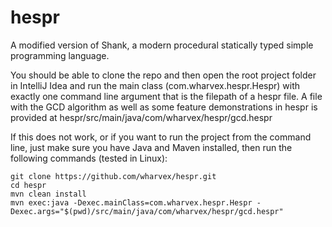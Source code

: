 # hespr
A modified version of Shank, a modern procedural statically typed simple programming language.  
  
You should be able to clone the repo and then open the root project folder in IntelliJ Idea and run the main class (com.wharvex.hespr.Hespr) with exactly one command line argument that is the filepath of a hespr file. A file with the GCD algorithm as well as some feature demonstrations in hespr is provided at hespr/src/main/java/com/wharvex/hespr/gcd.hespr  
  
If this does not work, or if you want to run the project from the command line, just make sure you have Java and Maven installed, then run the following commands (tested in Linux):
```
git clone https://github.com/wharvex/hespr.git
cd hespr
mvn clean install
mvn exec:java -Dexec.mainClass=com.wharvex.hespr.Hespr -Dexec.args="$(pwd)/src/main/java/com/wharvex/hespr/gcd.hespr"
```
